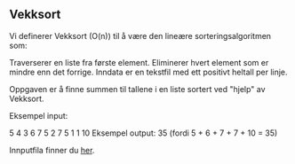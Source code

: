 ## Vekksort

Vi definerer Vekksort (O(n)) til å være den lineære sorteringsalgoritmen som:

Traverserer en liste fra første element.
Eliminerer hvert element som er mindre enn det forrige.
Inndata er en tekstfil med ett positivt heltall per linje.

Oppgaven er å finne summen til tallene i en liste sortert ved "hjelp" av Vekksort.

Eksempel input:

5
4
3
6
7
5
2
7
5
1
1
10
Eksempel output: 35 (fordi 5 + 6 + 7 + 7 + 10 = 35)

Innputfila finner du [her](./input-vekksort.txt).